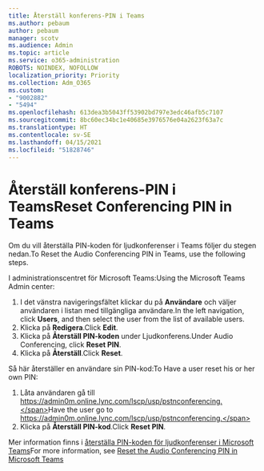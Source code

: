 ```yaml
---
title: Återställ konferens-PIN i Teams
ms.author: pebaum
author: pebaum
manager: scotv
ms.audience: Admin
ms.topic: article
ms.service: o365-administration
ROBOTS: NOINDEX, NOFOLLOW
localization_priority: Priority
ms.collection: Adm_O365
ms.custom:
- "9002882"
- "5494"
ms.openlocfilehash: 613dea3b5043ff53902bd797e3edc46afb5c7107
ms.sourcegitcommit: 8bc60ec34bc1e40685e3976576e04a2623f63a7c
ms.translationtype: HT
ms.contentlocale: sv-SE
ms.lasthandoff: 04/15/2021
ms.locfileid: "51828746"
---
```

# <a name="reset-conferencing-pin-in-teams"></a><span data-ttu-id="a8e38-102">Återställ konferens-PIN i Teams</span><span class="sxs-lookup"><span data-stu-id="a8e38-102">Reset Conferencing PIN in Teams</span></span>

<span data-ttu-id="a8e38-103">Om du vill återställa PIN-koden för ljudkonferenser i Teams följer du stegen nedan.</span><span class="sxs-lookup"><span data-stu-id="a8e38-103">To Reset the Audio Conferencing PIN in Teams, use the following steps.</span></span>  

<span data-ttu-id="a8e38-104">I administrationscentret för Microsoft Teams:</span><span class="sxs-lookup"><span data-stu-id="a8e38-104">Using the Microsoft Teams Admin center:</span></span>

1. <span data-ttu-id="a8e38-105">I det vänstra navigeringsfältet klickar du på **Användare** och väljer användaren i listan med tillgängliga användare.</span><span class="sxs-lookup"><span data-stu-id="a8e38-105">In the left navigation, click **Users**, and then select the user from the list of available users.</span></span>
2. <span data-ttu-id="a8e38-106">Klicka på **Redigera**.</span><span class="sxs-lookup"><span data-stu-id="a8e38-106">Click **Edit**.</span></span>
3. <span data-ttu-id="a8e38-107">Klicka på **Återställ PIN-koden** under Ljudkonferens.</span><span class="sxs-lookup"><span data-stu-id="a8e38-107">Under Audio Conferencing, click **Reset PIN**.</span></span>
4. <span data-ttu-id="a8e38-108">Klicka på **Återställ**.</span><span class="sxs-lookup"><span data-stu-id="a8e38-108">Click **Reset**.</span></span>

<span data-ttu-id="a8e38-109">Så här återställer en användare sin PIN-kod:</span><span class="sxs-lookup"><span data-stu-id="a8e38-109">To Have a user reset his or her own PIN:</span></span>
1. <span data-ttu-id="a8e38-110">Låta användaren gå till https://admin0m.online.lync.com/lscp/usp/pstnconferencing.</span><span class="sxs-lookup"><span data-stu-id="a8e38-110">Have the user go to https://admin0m.online.lync.com/lscp/usp/pstnconferencing.</span></span>
2. <span data-ttu-id="a8e38-111">Klicka på **Återställ PIN-kod**.</span><span class="sxs-lookup"><span data-stu-id="a8e38-111">Click **Reset PIN**.</span></span>

<span data-ttu-id="a8e38-112">Mer information finns i [återställa PIN-koden för ljudkonferenser i Microsoft Teams](https://docs.microsoft.com/microsoftteams/reset-the-audio-conferencing-pin-in-teams)</span><span class="sxs-lookup"><span data-stu-id="a8e38-112">For more information, see [Reset the Audio Conferencing PIN in Microsoft Teams](https://docs.microsoft.com/microsoftteams/reset-the-audio-conferencing-pin-in-teams)</span></span>
